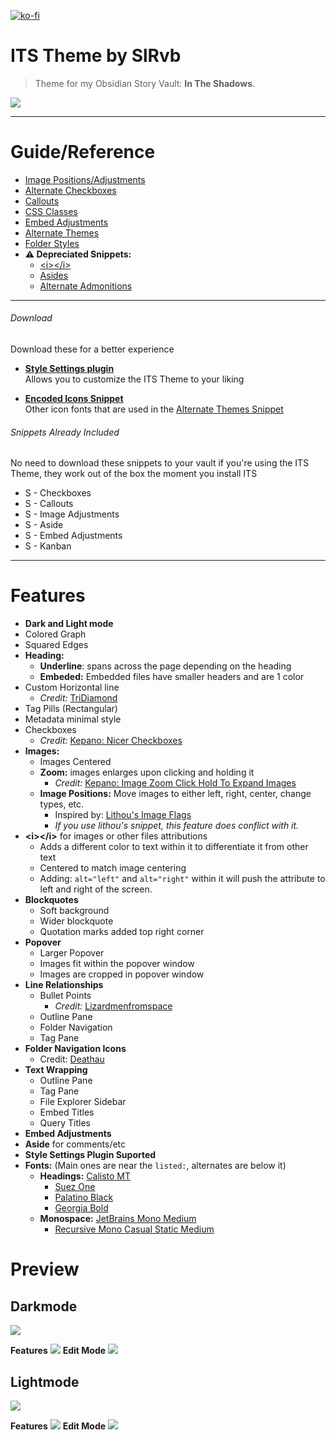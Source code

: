 [![ko-fi](https://ko-fi.com/img/githubbutton_sm.svg)](https://ko-fi.com/N4N64JN4L)

# ITS Theme by SlRvb

> Theme for my Obsidian Story Vault: **In The Shadows**.

![](ITS.png)

---
# Guide/Reference

- [Image Positions/Adjustments](Guide/Image-Positions.md)
- [Alternate Checkboxes](Guide/Alternate-Checkboxes.md)
- [Callouts](Guide/Callouts.md)
- [CSS Classes](Guide/CSS-Classes.md)
- [Embed Adjustments](Guide/Embed-Adjustments.md)
- [Alternate Themes](Guide/Alternate-Themes.md)
- [Folder Styles](Guide/Snippet--Folder-Styles.md)
- **⚠ Depreciated Snippets:**
	- [\<i>\</i>](Guide/HTML-I-Attributes.md)
	- [Asides](Guide/Asides.md)
	- [Alternate Admonitions](Guide/Alternate-Admonitions.md)

---
###### Download
Download these for a better experience

- **[Style Settings plugin](https://github.com/mgmeyers/obsidian-style-settings)** <br> Allows you to customize the ITS Theme to your liking

- **[Encoded Icons Snippet](https://github.com/SlRvb/Obsidian--ITS-Theme/blob/main/Snippets/S%20-%20Encoded%20Icons.css)** <br> Other icon fonts that are used in the [Alternate Themes Snippet](Guide/Alternate-Themes.md)

###### Snippets Already Included
No need to download these snippets to your vault if you're using the ITS Theme, they work out of the box the moment you install ITS

- S - Checkboxes
- S - Callouts
- S - Image Adjustments
- S - Aside
- S - Embed Adjustments
- S - Kanban

---
# Features
- **Dark and Light mode**
- Colored Graph
- Squared Edges
- **Heading:**
	- **Underline**: spans across the page depending on the heading
	- **Embeded:** Embedded files have smaller headers and are 1 color
- Custom Horizontal line
	- *Credit:* [TriDiamond](https://forum.obsidian.md/t/meta-post-common-css-hacks/1978/223)
- Tag Pills (Rectangular)
- Metadata minimal style
- Checkboxes
	- *Credit:* [Kepano: Nicer Checkboxes](https://forum.obsidian.md/t/nicer-checkboxes/2238)
- **Images:**
	- Images Centered
	- **Zoom:** images enlarges upon clicking and holding it 
		- *Credit:* [Kepano: Image Zoom Click Hold To Expand Images](https://forum.obsidian.md/t/image-zoom-click-hold-to-expand-images/5164)
	- **Image Positions:** Move images to either left, right, center, change types, etc.
		- Inspired by: [Lithou's Image Flags](https://github.com/Lithou/Sandbox/blob/main/.obsidian/snippets/pub-Image%20Flags.css)
		- *If you use lithou's snippet, this feature does conflict with it.*
- **\<i>\</i>** for images or other files attributions
	- Adds a different color to text within it to differentiate it from other text
	- Centered to match image centering
	- Adding: `alt="left"` and `alt="right"` within it will push the attribute to left and right of the screen.
- **Blockquotes**
	- Soft background
	- Wider blockquote
	- Quotation marks added top right corner
- **Popover**
	- Larger Popover
	- Images fit within the popover window
	- Images are cropped in popover window
- **Line Relationships**
	- Bullet Points
		- *Credit:* [Lizardmenfromspace](https://forum.obsidian.md/t/meta-post-common-css-hacks/1978/2)
	- Outline Pane
	- Folder Navigation
	- Tag Pane
- **Folder Navigation Icons**
	- Credit: [Deathau](https://forum.obsidian.md/t/meta-post-common-css-hacks/1978/109)
- **Text Wrapping**
	- Outline Pane
	- Tag Pane
	- File Explorer Sidebar
	- Embed Titles
	- Query Titles
- **Embed Adjustments**
- **Aside** for comments/etc
- **Style Settings Plugin Suported**
- **Fonts:** (Main ones are near the `listed:`, alternates are below it)
	- **Headings:** [Calisto MT]()
		- [Suez One](https://fonts.google.com/specimen/Suez+One)
		- [Palatino Black](https://www.fonts.com/font/linotype/palatino/black)
		- [Georgia Bold](https://www.fonts.com/font/microsoft-corporation/georgia/bold)
	- **Monospace:** [JetBrains Mono Medium](https://www.jetbrains.com/lp/mono/)
		- [Recursive Mono Casual Static Medium](https://www.recursive.design/)

# Preview

## Darkmode
![](Images/Darkmode.png)

**Features**
![](Images/Darkmode-Features.png)
**Edit Mode**
![](Images/Darkmode-Editing.png)

## Lightmode

![](Images/Lightmode.png)

**Features**
![](Images/Lightmode-Features.png)
**Edit Mode**
![](Images/Lightmode-Editing.png)

